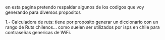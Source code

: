 en esta pagina pretendo respaldar algunos de los codigos que voy generando para diversos propositos

1.- Calculadora de ruts: tiene por proposito generar un diccionario con un rango de Ruts chilenos...
como suelen ser utilizados por isps en chile para contraseñas genericas de WiFi.

